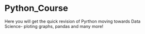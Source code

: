 # Python_Course

Here you will get the quick revision of Pyrthon moving towards Data Science- ploting graphs, pandas and many more!
